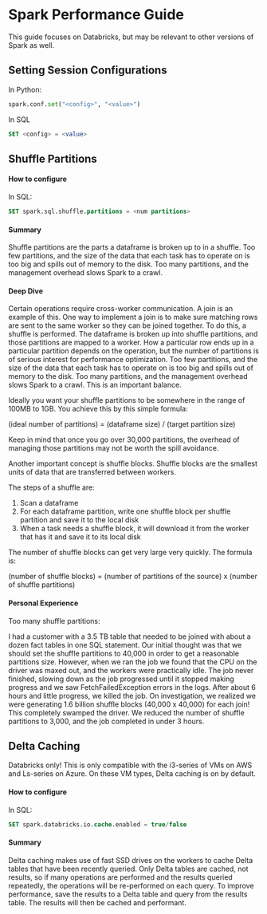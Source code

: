 # Spark Performance Guide

This guide focuses on Databricks, but may be relevant to other versions of Spark as well.

## Setting Session Configurations

In Python:

```python
spark.conf.set("<config>", "<value>")
```

In SQL

```sql
SET <config> = <value>
```

## Shuffle Partitions

#### How to configure

In SQL:
```sql
SET spark.sql.shuffle.partitions = <num partitions>
```

#### Summary

Shuffle partitions are the parts a dataframe is broken up to in a shuffle.  Too few partitions, and the size of the data that each task has to operate on is too big and spills out of memory to the disk.  Too many partitions, and the management overhead slows Spark to a crawl. 

#### Deep Dive

Certain operations require cross-worker communication.  A join is an example of this.  One way to implement a join is to make sure matching rows are sent to the same worker so they can be joined together.  To do this, a shuffle is performed.  The dataframe is broken up into shuffle partitions, and those partitions are mapped to a worker.  How a particular row ends up in a particular partition depends on the operation, but the number of partitions is of serious interest for performance optimization.  Too few partitions, and the size of the data that each task has to operate on is too big and spills out of memory to the disk.  Too many partitions, and the management overhead slows Spark to a crawl.  This is an important balance.  

Ideally you want your shuffle partitions to be somewhere in the range of 100MB to 1GB.  You achieve this by this simple formula:

(ideal number of partitions) = (dataframe size) / (target partition size)

Keep in mind that once you go over 30,000 partitions, the overhead of managing those partitions may not be worth the spill avoidance.

Another important concept is shuffle blocks.  Shuffle blocks are the smallest units of data that are transferred between workers.

The steps of a shuffle are:

1. Scan a dataframe
2. For each dataframe partition, write one shuffle block per shuffle partition and save it to the local disk
3. When a task needs a shuffle block, it will download it from the worker that has it and save it to its local disk

The number of shuffle blocks can get very large very quickly.  The formula is:

(number of shuffle blocks) = (number of partitions of the source) x (number of shuffle partitions)

#### Personal Experience

Too many shuffle partitions:

I had a customer with a 3.5 TB table that needed to be joined with about a dozen fact tables in one SQL statement.  Our initial thought was that we should set the shuffle partitions to 40,000 in order to get a reasonable partitions size.  However, when we ran the job we found that the CPU on the driver was maxed out, and the workers were practically idle.  The job never finished, slowing down as the job progressed until it stopped making progress and we saw FetchFailedException errors in the logs.  After about 6 hours and little progress, we killed the job.  On investigation, we realized we were generating 1.6 billion shuffle blocks (40,000 x 40,000) for each join!  This completely swamped the driver.  We reduced the number of shuffle partitions to 3,000, and the job completed in under 3 hours.

## Delta Caching

Databricks only!  This is only compatible with the i3-series of VMs on AWS and Ls-series on Azure.  On these VM types, Delta caching is on by default.

#### How to configure

In SQL:
```sql
SET spark.databricks.io.cache.enabled = true/false
```

#### Summary

Delta caching makes use of fast SSD drives on the workers to cache Delta tables that have been recently queried.  Only Delta tables are cached, not results, so if many operations are performed and the results queried repeatedly, the operations will be re-performed on each query.  To improve performance, save the results to a Delta table and query from the results table.  The results will then be cached and performant.
